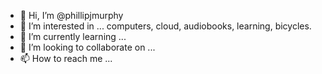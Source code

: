 - 👋 Hi, I’m @phillipjmurphy
- 👀 I’m interested in ... computers, cloud, audiobooks, learning, bicycles.
- 🌱 I’m currently learning ...
- 💞️ I’m looking to collaborate on ...
- 📫 How to reach me ...

<!---
phillipjmurphy/phillipjmurphy is a ✨ special ✨ repository because its `README.md` (this file) appears on your GitHub profile.
You can click the Preview link to take a look at your changes.
--->

